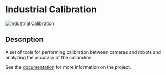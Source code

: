 # Industrial Calibration

![Industrial Calibration](docs/extrinsic_hand_eye_calibration.png)

## Description
A set of tools for performing calibration between cameras and robots and analyzing the accuracy of the calibration.

See the [documentation](https://ros-industrial.github.io/industrial_calibration) for more information on the project.
